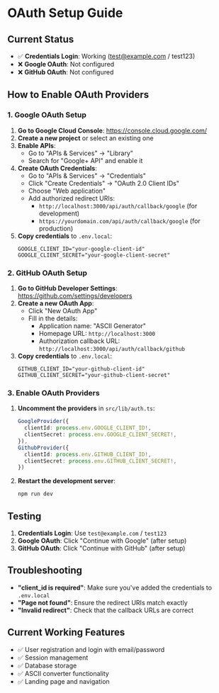 # OAuth Setup Guide

## Current Status
- ✅ **Credentials Login**: Working (test@example.com / test123)
- ❌ **Google OAuth**: Not configured
- ❌ **GitHub OAuth**: Not configured

## How to Enable OAuth Providers

### 1. Google OAuth Setup

1. **Go to Google Cloud Console**: https://console.cloud.google.com/
2. **Create a new project** or select an existing one
3. **Enable APIs**:
   - Go to "APIs & Services" → "Library"
   - Search for "Google+ API" and enable it
4. **Create OAuth Credentials**:
   - Go to "APIs & Services" → "Credentials"
   - Click "Create Credentials" → "OAuth 2.0 Client IDs"
   - Choose "Web application"
   - Add authorized redirect URIs:
     - `http://localhost:3000/api/auth/callback/google` (for development)
     - `https://yourdomain.com/api/auth/callback/google` (for production)
5. **Copy credentials** to `.env.local`:
   ```env
   GOOGLE_CLIENT_ID="your-google-client-id"
   GOOGLE_CLIENT_SECRET="your-google-client-secret"
   ```

### 2. GitHub OAuth Setup

1. **Go to GitHub Developer Settings**: https://github.com/settings/developers
2. **Create a new OAuth App**:
   - Click "New OAuth App"
   - Fill in the details:
     - Application name: "ASCII Generator"
     - Homepage URL: `http://localhost:3000`
     - Authorization callback URL: `http://localhost:3000/api/auth/callback/github`
3. **Copy credentials** to `.env.local`:
   ```env
   GITHUB_CLIENT_ID="your-github-client-id"
   GITHUB_CLIENT_SECRET="your-github-client-secret"
   ```

### 3. Enable OAuth Providers

1. **Uncomment the providers** in `src/lib/auth.ts`:
   ```typescript
   GoogleProvider({
     clientId: process.env.GOOGLE_CLIENT_ID!,
     clientSecret: process.env.GOOGLE_CLIENT_SECRET!,
   }),
   GithubProvider({
     clientId: process.env.GITHUB_CLIENT_ID!,
     clientSecret: process.env.GITHUB_CLIENT_SECRET!,
   })
   ```

2. **Restart the development server**:
   ```bash
   npm run dev
   ```

## Testing

1. **Credentials Login**: Use `test@example.com` / `test123`
2. **Google OAuth**: Click "Continue with Google" (after setup)
3. **GitHub OAuth**: Click "Continue with GitHub" (after setup)

## Troubleshooting

- **"client_id is required"**: Make sure you've added the credentials to `.env.local`
- **"Page not found"**: Ensure the redirect URIs match exactly
- **"Invalid redirect"**: Check that the callback URLs are correct

## Current Working Features

- ✅ User registration and login with email/password
- ✅ Session management
- ✅ Database storage
- ✅ ASCII converter functionality
- ✅ Landing page and navigation
